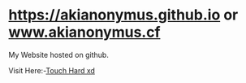 # https://akianonymus.github.io or www.akianonymus.cf
My Website hosted on github.

Visit Here:-[Touch Hard xd](https://www.akianonymus.cf)
